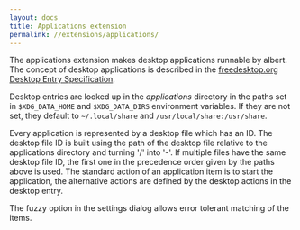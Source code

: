 ```yaml
---
layout: docs
title: Applications extension
permalink: //extensions/applications/
---
```


The applications extension makes desktop applications runnable by albert. The concept of desktop applications is described in the [freedesktop.org Desktop Entry Specification](https://specifications.freedesktop.org/desktop-entry-spec/latest/).

Desktop entries are looked up in the _applications_ directory in the paths set in `$XDG_DATA_HOME` and `$XDG_DATA_DIRS` environment variables. If they are not set, they default to `~/.local/share` and `/usr/local/share:/usr/share`.

Every application is represented by a desktop file which has an ID. The desktop file ID is built using the path of the desktop file relative to the applications directory and turning '/' into '-'. If multiple files have the same desktop file ID, the first one in the precedence order given by the paths above is used. The standard action of an application item is to start the application, the alternative actions are defined by the desktop actions in the desktop entry.

The fuzzy option in the settings dialog allows error tolerant matching of the items.
